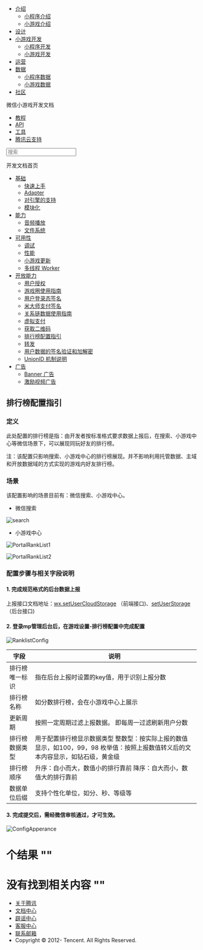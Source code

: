 <div class="book with-summary">

<div class="head">

<div class="head_box">

# [](javascript:; "_('微信公众平台 小程序')")

<div class="header_ctrls">

*   [介绍](javascript:;)
    *   [小程序介绍](https://mp.weixin.qq.com/debug/wxadoc/introduction/index.html)
    *   [小游戏介绍](https://mp.weixin.qq.com/debug/wxagame/introduction/index.html)
*   [设计](https://mp.weixin.qq.com/debug/wxadoc/design/index.html)
*   [小游戏开发](javascript:;)
    *   [小程序开发](https://mp.weixin.qq.com/debug/wxadoc/dev/index.html)
    *   [小游戏开发](https://mp.weixin.qq.com/debug/wxagame/dev/index.html)
*   [运营](https://mp.weixin.qq.com/debug/wxadoc/product/index.html)
*   [数据](javascript:;)
    *   [小程序数据](https://mp.weixin.qq.com/debug/wxadoc/analysis/index.html)
    *   [小游戏数据](https://mp.weixin.qq.com/debug/wxagame/analysis/index.html)
*   [社区](https://developers.weixin.qq.com/)

</div>

</div>

</div>

<div class="sub_nav_box">

<div class="sub_nav_inner">

<div class="book-summary-opr" id="js-book-summary-opr"><a class="book-summary-btn"></a></div>

<div class="top_sub_nav">

<div class="top_title_wap"><span class="icon_title icon_dev"></span>

微信小游戏开发文档

</div>

*   [教程](../../)
*   [API](../../document/render/canvas/wx.createCanvas.html)
*   [工具](../../devtools/devtools.html)
*   [腾讯云支持](../../qcloud/qcloud.html)

</div>

<div id="book-search-input" role="search">

<form><label for="search-input" class="search-icon" id="js-search-icon"></label><input type="text" id="search-input" name="search-input" placeholder="搜索"> </form>

</div>

</div>

</div>

<div class="book-summary">

<div class="book-summary-home" id="js-summary-home"><a><span class="icon_home_s icon_dev"></span><span class="s_title_2">开发文档首页</span></a></div>

<nav role="navigation">

*   [基础](../../)
    *   [快速上手](../../)
    *   [Adapter](../base/adapter.html)
    *   [对引擎的支持](../base/engine.html)
    *   [模块化](../base/module.html)
*   [能力](../ability/audio.html)
    *   [音频播放](../ability/audio.html)
    *   [文件系统](../ability/file-system.html)
*   [可用性](../usability/debug.html)
    *   [调试](../usability/debug.html)
    *   [性能](../usability/performance.html)
    *   [小游戏更新](../usability/update.html)
    *   [多线程 Worker](../usability/worker.html)
*   [开放能力](authorize.html)
    *   [用户授权](authorize.html)
    *   [游戏圈使用指南](game-club.html)
    *   [用户登录态签名](http-signature.html)
    *   [米大师支付签名](midas-signature.html)
    *   [关系链数据使用指南](open-data.html)
    *   [虚拟支付](payment.html)
    *   [获取二维码](qrcode.html)
    *   [排行榜配置指引](ranklist.html)
    *   [转发](share.html)
    *   [用户数据的签名验证和加解密](signature.html)
    *   [UnionID 机制说明](union-id.html)
*   [广告](../ad/banner-ad.html)
    *   [Banner 广告](../ad/banner-ad.html)
    *   [激励视频广告](../ad/rewarded-video-ad.html)

</nav>

</div>

<div class="book-body">

<div class="body-inner">

<div class="page-wrapper" tabindex="-1" role="main">

<div class="page-inner">

<div id="book-search-results">

<div class="search-noresults">

<section class="normal markdown-section">

## 排行榜配置指引

### 定义

此处配置的排行榜是指：由开发者按标准格式要求数据上报后，在搜索、小游戏中心等微信场景下，可以展现同玩好友的排行榜。

注：该配置只影响搜索、小游戏中心的排行榜展现。并不影响利用托管数据、主域和开放数据域的方式实现的游戏内好友排行榜。

### 场景

该配置影响的场景目前有：微信搜索、小游戏中心。

*   微信搜索

![search](../images/search.png)

*   小游戏中心

![PortalRankList1](../images/PortalRankList1.png)

![PortalRankList2](../images/PortalRankList2.png)

### 配置步骤与相关字段说明

#### 1\. 完成规范格式的后台数据上报

上报接口文档地址：[wx.setUserCloudStorage](../../document/open-api/data/wx.setUserCloudStorage.html) （前端接口)、[setUserStorage](../../document/open-api/data/setUserStorage.html) （后台接口)

#### 2\. 登录mp管理后台后，在游戏设置-排行榜配置中完成配置

![RanklistConfig](../images/RankListConfig.png)

<table>

<thead>

<tr>

<th>字段</th>

<th>说明</th>

</tr>

</thead>

<tbody>

<tr>

<td>排行榜唯一标识</td>

<td>指在后台上报时设置的key值，用于识别上报分数</td>

</tr>

<tr>

<td>排行榜名称</td>

<td>如分数排行榜，会在小游戏中心上展示</td>

</tr>

<tr>

<td>更新周期</td>

<td>按照一定周期过滤上报数据。  
即每周一过滤刷新用户分数</td>

</tr>

<tr>

<td>排行榜数据类型</td>

<td>用于配置排行榜显示数据类型  
整数型：按实际上报的数值显示，如100，99，98  
枚举值：按照上报数值转义后的文本内容显示，如钻石级，黄金级</td>

</tr>

<tr>

<td>排行榜顺序</td>

<td>升序：自小而大，数值小的排行靠前  
降序：自大而小，数值大的排行靠前</td>

</tr>

<tr>

<td>数据单位后缀</td>

<td>支持个性化单位，如分、秒、等级等</td>

</tr>

</tbody>

</table>

#### 3\. 完成提交后，需经微信审核通过，才可生效。

![ConfigApperance](../images/ConfigApperance.png)

</section>

</div>

<div class="search-results">

<div class="has-results">

# <span class="search-results-count"></span>个结果 "<span class="search-query"></span>"

</div>

<div class="no-results">

# 没有找到相关内容 "<span class="search-query"></span>"

</div>

</div>

</div>

</div>

</div>

<div class="foot" id="footer">

*   [关于腾讯](http://www.tencent.com/zh-cn/index.shtml)
*   [文档中心](https://mp.weixin.qq.com/debug/wxadoc/introduction/index.html?t=1484641676)
*   [辟谣中心](https://mp.weixin.qq.com/cgi-bin/opshowpage?action=dispelinfo&lang=zh_CN&begin=1&count=9)
*   [客服中心](http://kf.qq.com/faq/120911VrYVrA1509086vyumm.html)
*   [联系邮箱](mailto:weixinmp@qq.com)
*   Copyright © 2012-<span id="s_copyright_year"></span> Tencent. All Rights Reserved.

</div>

</div>

[](qrcode.html)[](share.html)</div>

</div>